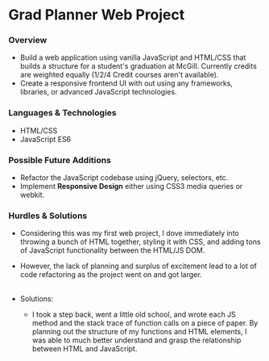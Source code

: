 # Grad Planner Web Project

### Overview
- Build a web application using vanilla JavaScript and HTML/CSS that builds a structure for a student's graduation at McGill. Currently credits are weighted equally (1/2/4 Credit courses aren't available). 
- Create a responsive frontend UI with out using any frameworks, libraries, or advanced JavaScript technologies.

### Languages & Technologies
- HTML/CSS
- JavaScript ES6

### Possible Future Additions
- Refactor the JavaScript codebase using jQuery, selectors, etc.
- Implement **Responsive Design** either using CSS3 media queries or webkit. 

### Hurdles & Solutions

- Considering this was my first web project, I dove immediately into throwing a bunch of HTML together, styling it with CSS, and adding tons of JavaScript functionality between the HTML/JS DOM.
- However, the lack of planning and surplus of excitement lead to a lot of code refactoring as the project went on and got larger. </br> </br>

- Solutions:
  - I took a step back, went a little old school, and wrote each JS method and the stack trace of function calls on a piece of paper. By planning out the structure of my functions and HTML elements, I was able to much better understand and grasp the relationship between HTML and JavaScript.

